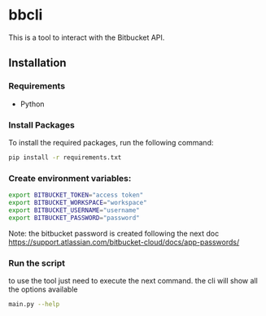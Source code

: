 # bbcli

This is a tool to interact with the Bitbucket API.

## Installation

### Requirements
- Python

### Install Packages

To install the required packages, run the following command:

```bash
pip install -r requirements.txt
```

### Create environment variables:
```bash
export BITBUCKET_TOKEN="access token"
export BITBUCKET_WORKSPACE="workspace"
export BITBUCKET_USERNAME="username"
export BITBUCKET_PASSWORD="password"
```

Note:
the bitbucket password is created following the next doc https://support.atlassian.com/bitbucket-cloud/docs/app-passwords/

### Run the script

to use the tool just need to execute the next command. the cli will show all the options available

```bash
main.py --help
```
